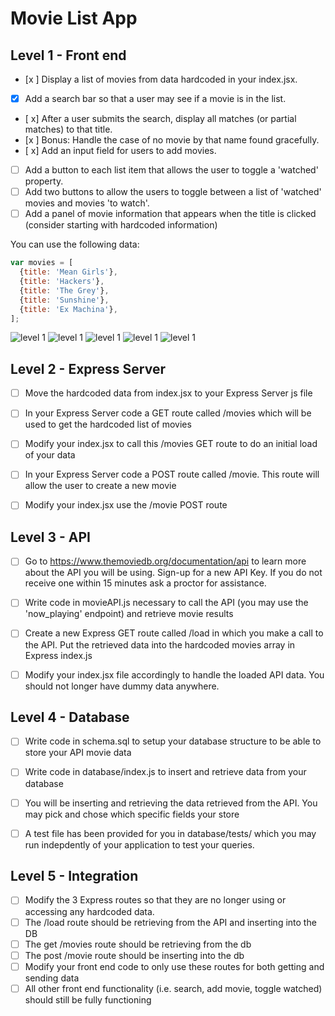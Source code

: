 # Movie List App


## Level 1 - Front end

- [x ] Display a list of movies from data hardcoded in your index.jsx.
- [x] Add a search bar so that a user may see if a movie is in the list. 
- [ x] After a user submits the search, display all matches (or partial matches) to that title.
- [x ] Bonus: Handle the case of no movie by that name found gracefully.
- [ x] Add an input field for users to add movies.
- [ ] Add a button to each list item that allows the user to toggle a 'watched' property.
- [ ] Add two buttons to allow the users to toggle between a list of 'watched' movies and movies 'to watch'.
- [ ] Add a panel of movie information that appears when the title is clicked (consider starting with hardcoded information)

You can use the following data: 

```javascript
var movies = [
  {title: 'Mean Girls'},
  {title: 'Hackers'},
  {title: 'The Grey'},
  {title: 'Sunshine'},
  {title: 'Ex Machina'},
];
```

![level 1](https://cloud.githubusercontent.com/assets/7968370/26704355/53960602-46e3-11e7-949f-d00018a10298.png)
![level 1](https://cloud.githubusercontent.com/assets/7968370/26704434/d3c14332-46e3-11e7-9051-1c2e79f9c172.png)
![level 1](https://cloud.githubusercontent.com/assets/7968370/26704460/0fb2e152-46e4-11e7-9873-8f88f94b1b75.png)
![level 1](https://cloud.githubusercontent.com/assets/7968370/26704486/48dd4b34-46e4-11e7-8c41-19ea1abc154f.png)
![level 1](https://cloud.githubusercontent.com/assets/7968370/26704478/3ddcc304-46e4-11e7-83c2-2c04de3baa5d.png)


## Level 2 - Express Server
- [ ] Move the hardcoded data from index.jsx to your Express Server js file
- [ ] In your Express Server code a GET route called /movies which will be used to get the hardcoded list of movies
- [ ] Modify your index.jsx to call this /movies GET route to do an initial load of your data
- [ ] In your Express Server code a POST route called /movie. This route will allow the user to create a new movie
- [ ] Modify your index.jsx use the /movie POST route


## Level 3 - API
- [ ] Go to https://www.themoviedb.org/documentation/api to learn more about the API you will be using. Sign-up for a new API Key. If you do not receive one within 15 minutes ask a proctor for assistance.
- [ ] Write code in movieAPI.js necessary to call the API (you may use the 'now_playing' endpoint) and retrieve movie results
- [ ] Create a new Express GET route called /load in which you make a call to the API. Put the retrieved data into the hardcoded movies array in Express index.js
- [ ] Modify your index.jsx file accordingly to handle the loaded API data. You should not longer have dummy data anywhere.


## Level 4 - Database
- [ ] Write code in schema.sql to setup your database structure to be able to store your API movie data
- [ ] Write code in database/index.js to insert and retrieve data from your database
- [ ] You will be inserting and retrieving the data retrieved from the API. You may pick and chose which specific fields your store
- [ ] A test file has been provided for you in database/tests/ which you may run indepdently of your application to test your queries.


## Level 5 - Integration
- [ ] Modify the 3 Express routes so that they are no longer using or accessing any hardcoded data. 
- [ ] The /load route should be retrieving from the API and inserting into the DB
- [ ] The get /movies route should be retrieving from the db
- [ ] The post /movie route should be inserting into the db
- [ ] Modify your front end code to only use these routes for both getting and sending data
- [ ] All other front end functionality (i.e. search, add movie, toggle watched) should still be fully functioning